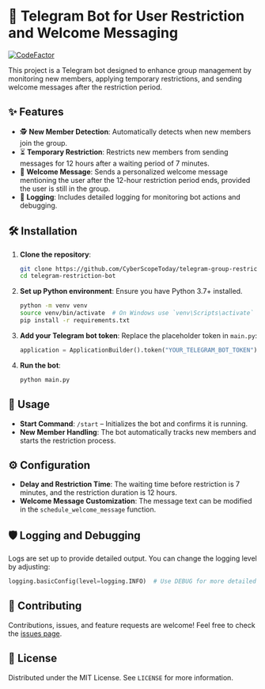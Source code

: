 
# 🤖 Telegram Bot for User Restriction and Welcome Messaging

[![CodeFactor](https://www.codefactor.io/repository/github/cyberscopetoday/telegram-group-restriction-bot/badge)](https://www.codefactor.io/repository/github/cyberscopetoday/telegram-group-restriction-bot)

This project is a Telegram bot designed to enhance group management by monitoring new members, applying temporary restrictions, and sending welcome messages after the restriction period.

## ✨ Features

- 🕵️ **New Member Detection**: Automatically detects when new members join the group.
- ⏳ **Temporary Restriction**: Restricts new members from sending messages for 12 hours after a waiting period of 7 minutes.
- 👋 **Welcome Message**: Sends a personalized welcome message mentioning the user after the 12-hour restriction period ends, provided the user is still in the group.
- 📝 **Logging**: Includes detailed logging for monitoring bot actions and debugging.

## 🛠 Installation

1. **Clone the repository**:
   ```bash
   git clone https://github.com/CyberScopeToday/telegram-group-restriction-bot.git
   cd telegram-restriction-bot
   ```

2. **Set up Python environment**:
   Ensure you have Python 3.7+ installed.
   ```bash
   python -m venv venv
   source venv/bin/activate  # On Windows use `venv\Scripts\activate`
   pip install -r requirements.txt
   ```

3. **Add your Telegram bot token**:
   Replace the placeholder token in `main.py`:
   ```python
   application = ApplicationBuilder().token("YOUR_TELEGRAM_BOT_TOKEN").build()
   ```

4. **Run the bot**:
   ```bash
   python main.py
   ```

## 🚀 Usage

- **Start Command**: `/start` – Initializes the bot and confirms it is running.
- **New Member Handling**: The bot automatically tracks new members and starts the restriction process.

## ⚙️ Configuration

- **Delay and Restriction Time**: The waiting time before restriction is 7 minutes, and the restriction duration is 12 hours.
- **Welcome Message Customization**: The message text can be modified in the `schedule_welcome_message` function.

## 🛡 Logging and Debugging

Logs are set up to provide detailed output. You can change the logging level by adjusting:
```python
logging.basicConfig(level=logging.INFO)  # Use DEBUG for more detailed logs
```

## 🤝 Contributing

Contributions, issues, and feature requests are welcome! Feel free to check the [issues page](https://github.com/yourusername/telegram-restriction-bot/issues).

## 📄 License

Distributed under the MIT License. See `LICENSE` for more information.
